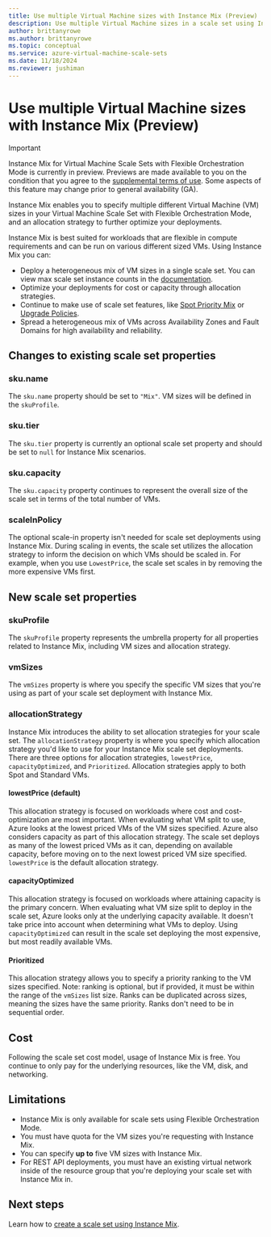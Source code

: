 ```yaml
---
title: Use multiple Virtual Machine sizes with Instance Mix (Preview)
description: Use multiple Virtual Machine sizes in a scale set using Instance Mix. Optimize deployments using allocation strategies. 
author: brittanyrowe 
ms.author: brittanyrowe
ms.topic: conceptual
ms.service: azure-virtual-machine-scale-sets
ms.date: 11/18/2024
ms.reviewer: jushiman
---
```


# Use multiple Virtual Machine sizes with Instance Mix (Preview)
> [!IMPORTANT]
> Instance Mix for Virtual Machine Scale Sets with Flexible Orchestration Mode is currently in preview. Previews are made available to you on the condition that you agree to the [supplemental terms of use](https://azure.microsoft.com/support/legal/preview-supplemental-terms/). Some aspects of this feature may change prior to general availability (GA). 

Instance Mix enables you to specify multiple different Virtual Machine (VM) sizes in your Virtual Machine Scale Set with Flexible Orchestration Mode, and an allocation strategy to further optimize your deployments. 

Instance Mix is best suited for workloads that are flexible in compute requirements and can be run on various different sized VMs. Using Instance Mix you can:
- Deploy a heterogeneous mix of VM sizes in a single scale set. You can view max scale set instance counts in the [documentation](./virtual-machine-scale-sets-orchestration-modes.md#what-has-changed-with-flexible-orchestration-mode).
- Optimize your deployments for cost or capacity through allocation strategies.
- Continue to make use of scale set features, like [Spot Priority Mix](./spot-priority-mix.md) or [Upgrade Policies](./virtual-machine-scale-sets-set-upgrade-policy.md).
- Spread a heterogeneous mix of VMs across Availability Zones and Fault Domains for high availability and reliability.

## Changes to existing scale set properties
### sku.name
The `sku.name` property should be set to `"Mix"`. VM sizes will be defined in the `skuProfile`.
### sku.tier
The `sku.tier` property is currently an optional scale set property and should be set to `null` for Instance Mix scenarios.

### sku.capacity
The `sku.capacity` property continues to represent the overall size of the scale set in terms of the total number of VMs.

### scaleInPolicy
The optional scale-in property isn't needed for scale set deployments using Instance Mix. During scaling in events, the scale set utilizes the allocation strategy to inform the decision on which VMs should be scaled in. For example, when you use `LowestPrice`, the scale set scales in by removing the more expensive VMs first.

## New scale set properties
### skuProfile
The `skuProfile` property represents the umbrella property for all properties related to Instance Mix, including VM sizes and allocation strategy.

### vmSizes
The `vmSizes` property is where you specify the specific VM sizes that you're using as part of your scale set deployment with Instance Mix.

### allocationStrategy
Instance Mix introduces the ability to set allocation strategies for your scale set. The `allocationStrategy` property is where you specify which allocation strategy you'd like to use for your Instance Mix scale set deployments. There are three options for allocation strategies, `lowestPrice`, `capacityOptimized`, and `Prioritized`. Allocation strategies apply to both Spot and Standard VMs.

#### lowestPrice (default)
This allocation strategy is focused on workloads where cost and cost-optimization are most important. When evaluating what VM split to use, Azure looks at the lowest priced VMs of the VM sizes specified. Azure also considers capacity as part of this allocation strategy. The scale set deploys as many of the lowest priced VMs as it can, depending on available capacity, before moving on to the next lowest priced VM size specified. `lowestPrice` is the default allocation strategy.

#### capacityOptimized
This allocation strategy is focused on workloads where attaining capacity is the primary concern. When evaluating what VM size split to deploy in the scale set, Azure looks only at the underlying capacity available. It doesn't take price into account when determining what VMs to deploy. Using `capacityOptimized` can result in the scale set deploying the most expensive, but most readily available VMs. 

#### Prioritized
This allocation strategy allows you to specify a priority ranking to the VM sizes specified. Note: ranking is optional, but if provided, it must be within the range of the `vmSizes` list size. Ranks can be duplicated across sizes, meaning the sizes have the same priority. Ranks don't need to be in sequential order.

## Cost
Following the scale set cost model, usage of Instance Mix is free. You continue to only pay for the underlying resources, like the VM, disk, and networking.

## Limitations 
- Instance Mix is only available for scale sets using Flexible Orchestration Mode.
- You must have quota for the VM sizes you're requesting with Instance Mix.
- You can specify **up to** five VM sizes with Instance Mix.
- For REST API deployments, you must have an existing virtual network inside of the resource group that you're deploying your scale set with Instance Mix in.

## Next steps
Learn how to [create a scale set using Instance Mix](instance-mix-create.md).